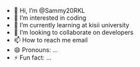 - 👋 Hi, I’m @Sammy20RKL
- 👀 I’m interested in coding
- 🌱 I’m currently learning at kisii university
- 💞️ I’m looking to collaborate on developers
- 📫 How to reach me email
- 😄 Pronouns: ...
- ⚡ Fun fact: ...

<!---
Sammy20RKL/Sammy20RKL is a ✨ special ✨ repository because its `README.md` (this file) appears on your GitHub profile.
You can click the Preview link to take a look at your changes.
--->
